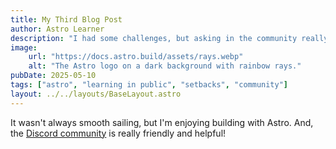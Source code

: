 ```yaml
---
title: My Third Blog Post
author: Astro Learner
description: "I had some challenges, but asking in the community really helped!"
image:
    url: "https://docs.astro.build/assets/rays.webp"
    alt: "The Astro logo on a dark background with rainbow rays."
pubDate: 2025-05-10
tags: ["astro", "learning in public", "setbacks", "community"]
layout: ../../layouts/BaseLayout.astro
---
```

It wasn't always smooth sailing, but I'm enjoying building with Astro. And, the [Discord community](https://astro.build/chat) is really friendly and helpful!